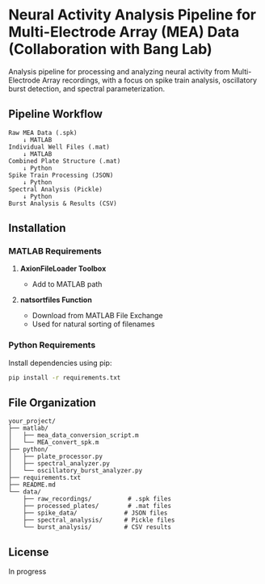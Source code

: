 # Neural Activity Analysis Pipeline for Multi-Electrode Array (MEA) Data (Collaboration with Bang Lab)

Analysis pipeline for processing and analyzing neural activity from Multi-Electrode Array recordings, with a focus on spike train analysis, oscillatory burst detection, and spectral parameterization.

## Pipeline Workflow

```
Raw MEA Data (.spk) 
    ↓ MATLAB
Individual Well Files (.mat)
    ↓ MATLAB  
Combined Plate Structure (.mat)
    ↓ Python
Spike Train Processing (JSON)
    ↓ Python
Spectral Analysis (Pickle)
    ↓ Python
Burst Analysis & Results (CSV)
```

## Installation

### MATLAB Requirements

1. **AxionFileLoader Toolbox**
   - Add to MATLAB path

2. **natsortfiles Function**
   - Download from MATLAB File Exchange
   - Used for natural sorting of filenames

### Python Requirements

Install dependencies using pip:

```bash
pip install -r requirements.txt
```

## File Organization

```
your_project/
├── matlab/
│   ├── mea_data_conversion_script.m
│   └── MEA_convert_spk.m
├── python/
│   ├── plate_processor.py
│   ├── spectral_analyzer.py
│   └── oscillatory_burst_analyzer.py
├── requirements.txt
├── README.md
└── data/
    ├── raw_recordings/          # .spk files
    ├── processed_plates/        # .mat files
    ├── spike_data/             # JSON files
    ├── spectral_analysis/      # Pickle files
    └── burst_analysis/         # CSV results
```

## License

In progress

